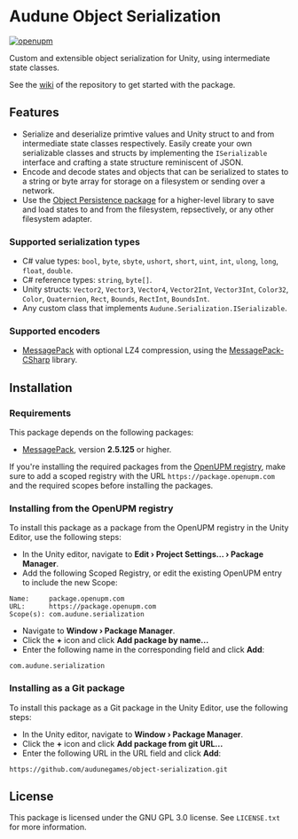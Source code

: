 # Audune Object Serialization

[![openupm](https://img.shields.io/npm/v/com.audune.serialization?label=openupm&registry_uri=https://package.openupm.com)](https://openupm.com/packages/com.audune.serialization/)

Custom and extensible object serialization for Unity, using intermediate state classes.

See the [wiki](https://github.com/audunegames/pickle/wiki) of the repository to get started with the package.

## Features

* Serialize and deserialize primtive values and Unity struct to and from intermediate state classes respectively. Easily create your own serializable classes and structs by implementing the `ISerializable` interface and crafting a state structure reminiscent of JSON.
* Encode and decode states and objects that can be serialized to states to a string or byte array for storage on a filesystem or sending over a network.
* Use the [Object Persistence package](https://github.com/audunegames/object-persistence) for a higher-level library to save and load states to and from the filesystem, repsectively, or any other filesystem adapter.

### Supported serialization types

* C# value types: `bool`, `byte`, `sbyte`, `ushort`, `short`, `uint`, `int`, `ulong`, `long`, `float`, `double`.
* C# reference types: `string`, `byte[]`.
* Unity structs: `Vector2`, `Vector3`, `Vector4`, `Vector2Int`, `Vector3Int`, `Color32`, `Color`, `Quaternion`, `Rect`, `Bounds`, `RectInt`, `BoundsInt`.
* Any custom class that implements `Audune.Serialization.ISerializable`.

### Supported encoders

* [MessagePack](https://msgpack.org/) with optional LZ4 compression, using the [MessagePack-CSharp](https://github.com/MessagePack-CSharp/MessagePack-CSharp) library.

## Installation

### Requirements

This package depends on the following packages:

* [MessagePack](https://openupm.com/packages/net.tnrd.messagepack/), version **2.5.125** or higher.

If you're installing the required packages from the [OpenUPM registry](https://openupm.com/), make sure to add a scoped registry with the URL `https://package.openupm.com` and the required scopes before installing the packages.

### Installing from the OpenUPM registry

To install this package as a package from the OpenUPM registry in the Unity Editor, use the following steps:

* In the Unity editor, navigate to **Edit › Project Settings... › Package Manager**.
* Add the following Scoped Registry, or edit the existing OpenUPM entry to include the new Scope:

```
Name:     package.openupm.com
URL:      https://package.openupm.com
Scope(s): com.audune.serialization
```

* Navigate to **Window › Package Manager**.
* Click the **+** icon and click **Add package by name...**
* Enter the following name in the corresponding field and click **Add**:

```
com.audune.serialization
```

### Installing as a Git package

To install this package as a Git package in the Unity Editor, use the following steps:

* In the Unity editor, navigate to **Window › Package Manager**.
* Click the **+** icon and click **Add package from git URL...**
* Enter the following URL in the URL field and click **Add**:

```
https://github.com/audunegames/object-serialization.git
```

## License

This package is licensed under the GNU GPL 3.0 license. See `LICENSE.txt` for more information.
